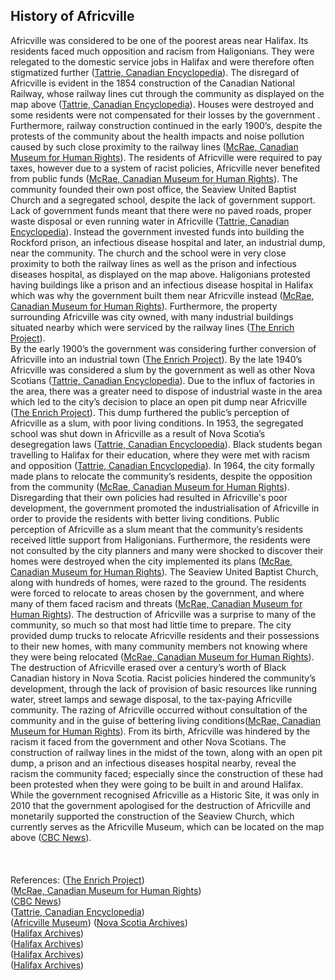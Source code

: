 <section id="test">

# History of Africville

<!-- The rest of your essay should go under the map. You may want to paste in the markdown refresher from [the main repository README](../README.md), and/or bookmark [the markdown-it demo](https://markdown-it.github.io/) where you can practice most markdown features yourself.  -->

<p id="maintext">


Africville was considered to be one of the poorest areas near Halifax. Its residents faced much opposition and racism from Haligonians. They were relegated to the domestic service jobs in Halifax and were therefore often stigmatized further ([Tattrie, Canadian Encyclopedia](https://www.thecanadianencyclopedia.ca/en/article/africville)). The disregard of Africville is evident in the 1854 construction of the Canadian National Railway, whose railway lines cut through the community as displayed on the map above ([Tattrie, Canadian Encyclopedia](https://www.thecanadianencyclopedia.ca/en/article/africville)). Houses were destroyed and some residents were not compensated for their losses by the government . Furthermore, railway construction continued in the early 1900’s, despite the protests of the community about the health impacts and noise pollution caused by such close proximity to the railway lines ([McRae, Canadian Museum for Human Rights](https://humanrights.ca/story/the-story-of-africville)). The residents of Africville were required to pay taxes, however due to a system of racist policies, Africville never benefited from public funds ([McRae, Canadian Museum for Human Rights](https://humanrights.ca/story/the-story-of-africville)). The community founded their own post office, the Seaview United Baptist Church and a segregated school, despite the lack of government support. Lack of government funds meant that there were no paved roads, proper waste disposal or even running water in Africville ([Tattrie, Canadian Encyclopedia](https://www.thecanadianencyclopedia.ca/en/article/africville)). Instead the government invested funds into building the Rockford prison, an infectious disease hospital and later, an industrial dump, near the community. The church and the school were in very close proximity to both the railway lines as well as the prison and infectious diseases hospital, as displayed on the map above. Haligonians protested having buildings like a prison and an infectious disease hospital in Halifax which was why the government built them near Africville instead ([McRae, Canadian Museum for Human Rights](https://humanrights.ca/story/the-story-of-africville)). Furthermore, the property surrounding Africville was city owned, with many industrial buildings situated nearby which were serviced by the railway lines ([The Enrich Project](https://www.arcgis.com/apps/MapSeries/index.html?appid=8821561a4f2c44689bc02b172241883c)).<br/> 
By the early 1900’s the government was considering further conversion of Africville into an industrial town ([The Enrich Project](https://www.arcgis.com/apps/MapSeries/index.html?appid=8821561a4f2c44689bc02b172241883c)).
By the late 1940’s Africville was considered a slum by the government as well as other Nova Scotians ([Tattrie, Canadian Encyclopedia](https://www.thecanadianencyclopedia.ca/en/article/africville)). Due to the influx of factories in the area, there was a greater need to dispose of industrial waste in the area which led to the city’s decision to place an open pit dump near Africville ([The Enrich Project](https://www.arcgis.com/apps/MapSeries/index.html?appid=8821561a4f2c44689bc02b172241883c)). This dump furthered the public’s perception of Africville as a slum, with poor living conditions. In 1953, the segregated school was shut down in Africville as a result of Nova Scotia’s desegregation laws ([Tattrie, Canadian Encyclopedia](https://www.thecanadianencyclopedia.ca/en/article/africville)). Black students began travelling to Halifax for their education, where they were met with racism and opposition ([Tattrie, Canadian Encyclopedia](https://www.thecanadianencyclopedia.ca/en/article/africville)). In 1964, the city formally made plans to relocate the community’s residents, despite the opposition from the community ([McRae, Canadian Museum for Human Rights](https://humanrights.ca/story/the-story-of-africville)). Disregarding that their own policies had resulted in Africville's poor development, the government promoted the industrialisation of Africville in order to provide the residents with better living conditions. Public perception of Africville as a slum meant that the community’s residents received little support from Haligonians. Furthermore, the residents were not consulted by the city planners and many were shocked to discover their homes were destroyed when the city implemented its plans ([McRae, Canadian Museum for Human Rights](https://humanrights.ca/story/the-story-of-africville)). The Seaview United Baptist Church, along with hundreds of homes, were razed to the ground. The residents were forced to relocate to areas chosen by the government, and where many of them faced racism and threats ([McRae, Canadian Museum for Human Rights](https://humanrights.ca/story/the-story-of-africville)). The destruction of Africville was a surprise to many of the community, so much so that most had little time to prepare. The city provided dump trucks to relocate Africville residents and their possessions to their new homes, with many community members not knowing where they were being relocated ([McRae, Canadian Museum for Human Rights](https://humanrights.ca/story/the-story-of-africville)). <br/> 
The destruction of Africville erased over a century’s worth of Black Canadian history in Nova Scotia. Racist policies hindered the community’s development, through the lack of provision of basic resources like running water, street lamps and sewage disposal, to the tax-paying Africville community. The razing of Africville occurred without consultation of the community and in the guise of bettering living conditions([McRae, Canadian Museum for Human Rights](https://humanrights.ca/story/the-story-of-africville)). From its birth, Africville was hindered by the racism it faced from the government and other Nova Scotians. The construction of railway lines in the midst of the town, along with an open pit dump, a prison and an infectious diseases hospital nearby, reveal the racism the community faced; especially since the construction of these had been protested when they were going to be built in and around Halifax. While the government recognised Africville as a Historic Site, it was only in 2010 that the government apologised for the destruction of Africville and monetarily supported the construction of the Seaview Church, which currently serves as the Africville Museum, which can be located on the map above ([CBC News](https://www.cbc.ca/news/canada/nova-scotia/halifax-apologizes-for-razing-africville-1.894944)).<br/> 
<br/> 
<br/> 
</br>
References: 
([The Enrich Project](https://www.arcgis.com/apps/MapSeries/index.html?appid=8821561a4f2c44689bc02b172241883c))</br>
([McRae, Canadian Museum for Human Rights](https://humanrights.ca/story/the-story-of-africville))</br>
([CBC News](https://www.cbc.ca/news/canada/nova-scotia/halifax-apologizes-for-razing-africville-1.894944))</br>
([Tattrie, Canadian Encyclopedia](https://www.thecanadianencyclopedia.ca/en/article/africville))</br>
([Africville Museum](https://africvillemuseum.org/education-resources/resource-links/))
([Nova Scotia Archives](https://novascotia.ca/archives/explosion/results.asp?Search=&SearchList1=all))</br>
([Halifax Archives](https://www.halifax.ca/sites/default/files/documents/about-the-city/archives/HH-5-7597b_0.pdf))</br>
([Halifax Archives](https://www.halifax.ca/sites/default/files/documents/about-the-city/archives/DD-4-8154Combined_MobileOptimization_0.pdf))</br>
([Halifax Archives](https://www.halifax.ca/sites/default/files/documents/about-the-city/archives/AboutTheCity_MunicipalArchives_SearchToolsAfricvilleResources_PDF4.pdf))</br>
([Halifax Archives](https://www.halifax.ca/sites/default/files/documents/about-the-city/archives/102-4A.5.3.pdf))</br>

</p>

</section>